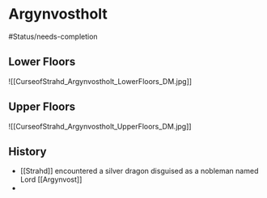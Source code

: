 # Argynvostholt
#Status/needs-completion 
## Lower Floors
![[CurseofStrahd_Argynvostholt_LowerFloors_DM.jpg]]
## Upper Floors
![[CurseofStrahd_Argynvostholt_UpperFloors_DM.jpg]]
## History
* [[Strahd]] encountered a silver dragon disguised as a nobleman named Lord [[Argynvost]]
* 
